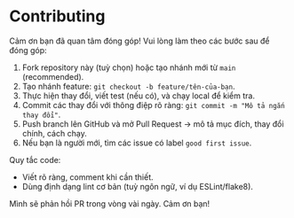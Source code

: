 # Contributing

Cảm ơn bạn đã quan tâm đóng góp! Vui lòng làm theo các bước sau để đóng góp:

1. Fork repository này (tuỳ chọn) hoặc tạo nhánh mới từ `main` (recommended).
2. Tạo nhánh feature: `git checkout -b feature/tên-của-bạn`.
3. Thực hiện thay đổi, viết test (nếu có), và chạy local để kiểm tra.
4. Commit các thay đổi với thông điệp rõ ràng: `git commit -m "Mô tả ngắn thay đổi"`.
5. Push branch lên GitHub và mở Pull Request -> mô tả mục đích, thay đổi chính, cách chạy.
6. Nếu bạn là người mới, tìm các issue có label `good first issue`.

Quy tắc code:
- Viết rõ ràng, comment khi cần thiết.
- Dùng định dạng lint cơ bản (tuỳ ngôn ngữ, ví dụ ESLint/flake8).

Mình sẽ phản hồi PR trong vòng vài ngày. Cảm ơn bạn!
